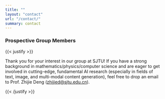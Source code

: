 ```yaml
---
title: ""
layout: "contact"
url: "/contact/"
summary: contact
---
```


### Prospective Group Members

{{< justify >}}

Thank you for your interest in our group at SJTU! If you have a strong background in mathematics/physics/computer science and are eager to get involved in cutting-edge, fundamental AI research (especially in fields of text, image, and multi-modal content generation), feel free to drop an email to Prof. Zhijie Deng (zhijied@sjtu.edu.cn).

{{< /justify >}}
